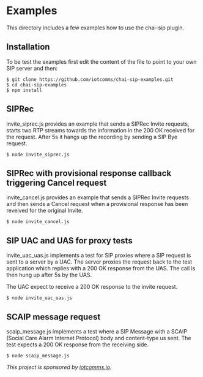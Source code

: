 # Examples

This directory includes a few examples how to use the chai-sip plugin.

## Installation

To be test the examples first edit the content of the file to point to your own SIP server and then:

```
$ git clone https://github.com/iotcomms/chai-sip-examples.git
$ cd chai-sip-examples
$ npm install
```


## SIPRec

invite_siprec.js provides an example that sends a SIPRec Invite requests, starts two RTP streams towards the information in the 200 OK received for the request. After 5s it hangs up the recording by sending a SIP Bye request.

`$ node invite_siprec.js`

## SIPRec with provisional response callback triggering Cancel request

invite_cancel.js provides an example that sends a SIPRec Invite requests and then sends a Cancel request when a provisional response has been reveived for the original Invite.

`$ node invite_cancel.js`

## SIP UAC and UAS for proxy tests

invite_uac_uas.js implements a test for SIP proxies where a SIP request is sent to a server by  a UAC. The server proxies the request back to the test application which replies with a 200 OK response from the UAS. The call is then hung up after 5s by the UAS.

The UAC expect to receive a 200 OK response to the invite request.

`$ node invite_uac_uas.js`

## SCAIP message request

scaip_message.js implements a test where a SIP Message with a SCAIP (Social Care Alarm Internet Protocol) body and content-type us sent. The test expects a 200 OK response from the receiving side.

`$ node scaip_message.js`

*This project is sponsored by [iotcomms.io](https://iotcomms.io).*
